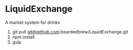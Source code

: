 # LiquidExchange
A market system for drinks

1. git pull git@github.com:beardedbrew/LiquidExchange.git
1. npm install
1. gulp
